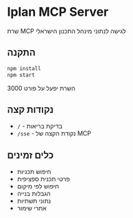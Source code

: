 # Iplan MCP Server

שרת MCP לגישה לנתוני מינהל התכנון הישראלי

## התקנה

```bash
npm install
npm start
```

השרת יפעל על פורט 3000

## נקודות קצה

- `/` - בדיקת בריאות
- `/sse` - נקודת הקצה של MCP

## כלים זמינים

- חיפוש תכניות
- פרטי תכנית ספציפית  
- חיפוש לפי מיקום
- הגבלות בנייה
- נתוני תשתיות
- אתרי שימור